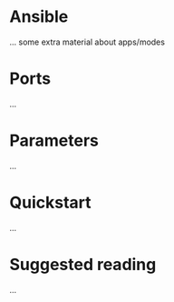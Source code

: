 # Ansible

... some extra material about apps/modes

# Ports

...

# Parameters

...

# Quickstart

...

# Suggested reading

...
